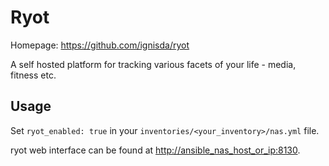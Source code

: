 # Ryot

Homepage: <https://github.com/ignisda/ryot>

A self hosted platform for tracking various facets of your life - media, fitness etc.

## Usage

Set `ryot_enabled: true` in your `inventories/<your_inventory>/nas.yml` file.

ryot web interface can be found at <http://ansible_nas_host_or_ip:8130>.
